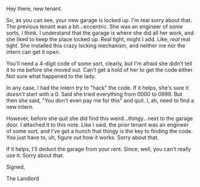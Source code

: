Hey there, new tenant.

So, as you can see, your new garage is locked up. I'm real sorry about that.
The previous tenant was a bit...eccentric. She was an engineer of some sorts, I think.
I understand that the garage is where she did all her work, and she liked to keep the place locked up.
Real tight, might I add.
Like, *real* real tight.
She installed this crazy locking mechanism, and neither me nor the intern can get it open.

You'll need a 4-digit code of some sort, clearly, but I'm afraid she didn't tell it to me before she moved out.
Can't get a hold of her to get the code either. Not sure what happened to the lady.

In any case, I had the intern try to "hack" the code.
If it helps, she's sure it *doesn't* start with a 0.
Said she tried everything from 0000 to 0999.
But then she said, "You don't even pay me for this" and quit.
I, ah, need to find a new intern.

However, before she quit she did find this weird...thingy...next to the garage door.
I attached it to this note.
Like I said, the prior tenant was an engineer of some sort, and I've got a hunch that thingy is the key to finding the code.
You just have to, uh, figure out how it works.
Sorry about that.

If it helps, I'll deduct the garage from your rent.
Since, well, you can't really use it.
Sorry about that.

Signed,

The Landlord
